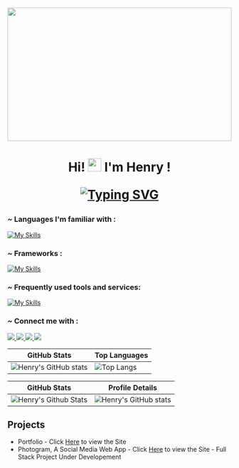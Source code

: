#

<img src="welcome.gif" width="100%" height="300px">
<a align="center">
</a>
<h1 align="center"> Hi! <img  src="https://raw.githubusercontent.com/aemmadi/aemmadi/master/wave.gif" alt="chan" width="30px" height="30px"> I'm Henry !

[![Typing SVG](https://readme-typing-svg.herokuapp.com?font=Fira+Code&pause=1000&color=1188F7&center=true&vCenter=true&width=435&lines=I'm+a+Full-stack+web+developer;I'm+using+arch+BTW;I+like+to+write+shell+scripts)](https://git.io/typing-svg)

</h1>

<h3 align="left"> ~ Languages I'm familiar with :</h3>

[![My Skills](https://skillicons.dev/icons?i=c,cpp,bash,python,html,css,javascript,php&theme=dark)](https://skillicons.dev)

<h3 align="left"> ~ Frameworks :</h3>

[![My Skills](https://skillicons.dev/icons?i=nodejs,jquery,bootstrap,sass,tailwind&theme=dark)](https://skillicons.dev)

<h3 align="left"> ~ Frequently used tools and services:</h3>

[![My Skills](https://skillicons.dev/icons?i=arduino,docker,git,github,gitlab,linux,mongodb,mysql,neovim,postgres,postman,rabbitmq,redis,vscode&theme=dark)](https://skillicons.dev)

<h3 align="left"> ~ Connect me with :</h3>

<p align="left">
  <a href="https://discord.com/channels/@me">
    <img src="https://skillicons.dev/icons?i=discord" />
  </a>
  <a href="https://www.instagram.com/being_henry/" >
    <img src="https://skillicons.dev/icons?i=instagram" />
  </a>
  <a href="https://linkedin.com/in/henry-jm-058a7b219">
    <img src="https://skillicons.dev/icons?i=linkedin" />
  </a>
  <a href="https://twitter.com/@being__henry">
    <img src="https://skillicons.dev/icons?i=twitter" />
  </a>
</p>



| GitHub Stats                                                                                           | Top Languages                                                                                            |
|--------------------------------------------------------------------------------------------------------|----------------------------------------------------------------------------------------------------------|
| ![Henry's GitHub stats](https://github-readme-stats.vercel.app/api?username=henry-jacq&show_icons=true&theme=neon) | ![Top Langs](https://github-readme-stats.vercel.app/api/top-langs/?username=henry-jacq&layout=compact&theme=neon) |

| GitHub Stats                                                                                                   | Profile Details                                                                                               |
|---------------------------------------------------------------------------------------------------------------|---------------------------------------------------------------------------------------------------------------|
| ![Henry's Github Stats](http://github-profile-summary-cards.vercel.app/api/cards/productive-time?username=henry-jacq&theme=2077&utcOffset={utcOffset}) | ![Henry's GitHub stats](http://github-profile-summary-cards.vercel.app/api/cards/profile-details?username=henry-jacq&theme=2077) |

    
     
 ## Projects
 - Portfolio - Click [Here](https://henryj-jacq.github.io/portfolio) to view the Site
 - Photogram, A Social Media Web App - Click [Here](https://photogram.selfmade.social) to view the Site - Full Stack Project Under Developement
